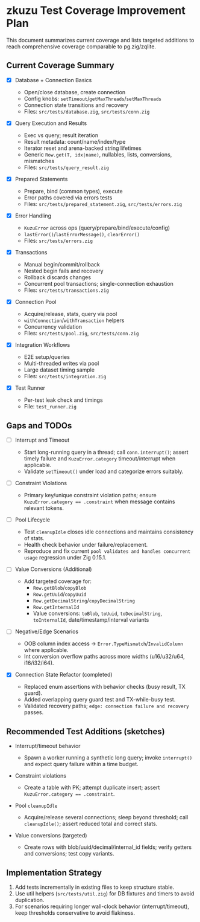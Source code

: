 # zkuzu Test Coverage Improvement Plan

This document summarizes current coverage and lists targeted additions to reach comprehensive coverage comparable to pg.zig/zqlite.

## Current Coverage Summary

- [x] Database + Connection Basics
  - Open/close database, create connection
  - Config knobs: `setTimeout`/`getMaxThreads`/`setMaxThreads`
  - Connection state transitions and recovery
  - Files: `src/tests/database.zig`, `src/tests/conn.zig`

- [x] Query Execution and Results
  - Exec vs query; result iteration
  - Result metadata: count/name/index/type
  - Iterator reset and arena-backed string lifetimes
  - Generic `Row.get(T, idx|name)`, nullables, lists, conversions, mismatches
  - Files: `src/tests/query_result.zig`

- [x] Prepared Statements
  - Prepare, bind (common types), execute
  - Error paths covered via errors tests
  - Files: `src/tests/prepared_statement.zig`, `src/tests/errors.zig`

- [x] Error Handling
  - `KuzuError` across ops (query/prepare/bind/execute/config)
  - `lastError()`/`lastErrorMessage()`, `clearError()`
  - Files: `src/tests/errors.zig`

- [x] Transactions
  - Manual begin/commit/rollback
  - Nested begin fails and recovery
  - Rollback discards changes
  - Concurrent pool transactions; single-connection exhaustion
  - Files: `src/tests/transactions.zig`

- [x] Connection Pool
  - Acquire/release, stats, query via pool
  - `withConnection`/`withTransaction` helpers
  - Concurrency validation
  - Files: `src/tests/pool.zig`, `src/tests/conn.zig`

- [x] Integration Workflows
  - E2E setup/queries
  - Multi-threaded writes via pool
  - Large dataset timing sample
  - Files: `src/tests/integration.zig`

- [x] Test Runner
  - Per-test leak check and timings
  - File: `test_runner.zig`

## Gaps and TODOs

- [ ] Interrupt and Timeout
  - Start long-running query in a thread; call `conn.interrupt()`; assert timely failure and `KuzuError.category` timeout/interrupt when applicable.
  - Validate `setTimeout()` under load and categorize errors suitably.

- [ ] Constraint Violations
  - Primary key/unique constraint violation paths; ensure `KuzuError.category == .constraint` when message contains relevant tokens.

- [ ] Pool Lifecycle
  - Test `cleanupIdle` closes idle connections and maintains consistency of stats.
  - Health check behavior under failure/replacement.
  - Reproduce and fix current `pool validates and handles concurrent usage` regression under Zig 0.15.1.

- [ ] Value Conversions (Additional)
  - Add targeted coverage for:
    - `Row.getBlob`/`copyBlob`
    - `Row.getUuid`/`copyUuid`
    - `Row.getDecimalString`/`copyDecimalString`
    - `Row.getInternalId`
    - Value conversions: `toBlob`, `toUuid`, `toDecimalString`, `toInternalId`, date/timestamp/interval variants

- [ ] Negative/Edge Scenarios
  - OOB column index access → `Error.TypeMismatch`/`InvalidColumn` where applicable.
  - Int conversion overflow paths across more widths (u16/u32/u64, i16/i32/i64).

- [x] Connection State Refactor (completed)
  - Replaced enum assertions with behavior checks (busy result, TX guard).
  - Added overlapping query guard test and TX-while-busy test.
  - Validated recovery paths; `edge: connection failure and recovery` passes.

## Recommended Test Additions (sketches)

- Interrupt/timeout behavior
  - Spawn a worker running a synthetic long query; invoke `interrupt()` and expect query failure within a time budget.

- Constraint violations
  - Create a table with PK; attempt duplicate insert; assert `KuzuError.category == .constraint`.

- Pool `cleanupIdle`
  - Acquire/release several connections; sleep beyond threshold; call `cleanupIdle()`; assert reduced total and correct stats.

- Value conversions (targeted)
  - Create rows with blob/uuid/decimal/internal_id fields; verify getters and conversions; test copy variants.

## Implementation Strategy

1) Add tests incrementally in existing files to keep structure stable.
2) Use util helpers (`src/tests/util.zig`) for DB fixtures and timers to avoid duplication.
3) For scenarios requiring longer wall-clock behavior (interrupt/timeout), keep thresholds conservative to avoid flakiness.
